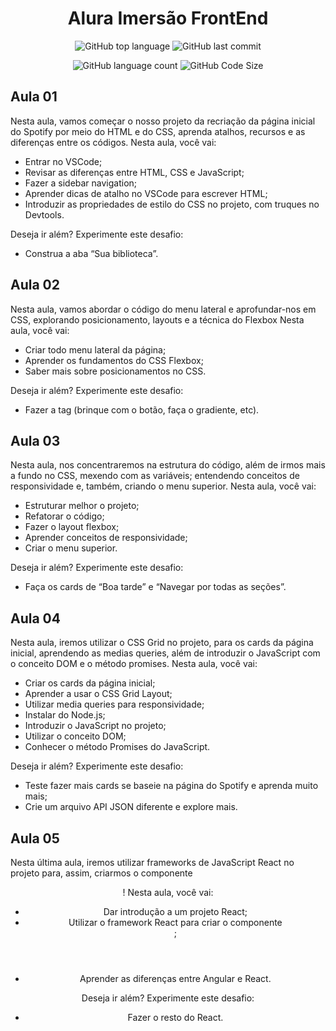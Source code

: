 <div align="center">
  
# Alura Imersão FrontEnd

  ![GitHub top language](https://img.shields.io/github/languages/top/mateusloubach/alura-imersao-frontend?style=flat-square&logoColor=f5f5f5&color=%23e4e3e3)
  ![GitHub last commit](https://img.shields.io/github/last-commit/mateusloubach/alura-imersao-frontend/main?style=flat-square)
  
  ![GitHub language count](https://img.shields.io/github/languages/count/mateusloubach/alura-imersao-frontend?style=flat-square&color=%23e4e3e3)
  ![GitHub Code Size](https://img.shields.io/github/languages/code-size/mateusloubach/alura-imersao-frontend?style=flat-square&color=%23e4e3e3)

</div>

## Aula 01

Nesta aula, vamos começar o nosso projeto da recriação da página inicial do Spotify por meio do HTML e do CSS, aprenda atalhos, recursos e as diferenças entre os códigos.
Nesta aula, você vai:

 - Entrar no VSCode;
 - Revisar as diferenças entre HTML, CSS e JavaScript;
 - Fazer a sidebar navigation;
 - Aprender dicas de atalho no VSCode para escrever HTML;
 - Introduzir as propriedades de estilo do CSS no projeto, com truques no Devtools.


Deseja ir além? Experimente este desafio:

 - Construa a aba “Sua biblioteca”.

## Aula 02

Nesta aula, vamos abordar o código do menu lateral e aprofundar-nos em CSS, explorando posicionamento, layouts e a técnica do Flexbox
Nesta aula, você vai:

 - Criar todo menu lateral da página;
 - Aprender os fundamentos do CSS Flexbox;
 - Saber mais sobre posicionamentos no CSS.

Deseja ir além? Experimente este desafio:

 - Fazer a tag (brinque com o botão, faça o gradiente, etc). 

 ## Aula 03

Nesta aula, nos concentraremos na estrutura do código, além de irmos mais a fundo no CSS, mexendo com as variáveis; entendendo conceitos de responsividade e, também, criando o menu superior.
Nesta aula, você vai:

 - Estruturar melhor o projeto;
 - Refatorar o código;
 - Fazer o layout flexbox;
 - Aprender conceitos de responsividade;
 - Criar o menu superior.

 
Deseja ir além? Experimente este desafio:

 - Faça os cards de “Boa tarde” e “Navegar por todas as seções”. 

 ## Aula 04

Nesta aula, iremos utilizar o CSS Grid no projeto, para os cards da página inicial, aprendendo as medias queries, além de introduzir o JavaScript com o conceito DOM e o método promises.
Nesta aula, você vai:

 - Criar os cards da página inicial;
 - Aprender a usar o CSS Grid Layout;
 - Utilizar media queries para responsividade;
 - Instalar do Node.js;
 - Introduzir o JavaScript no projeto;
 - Utilizar o conceito DOM;
 - Conhecer o método Promises do JavaScript.

 
Deseja ir além? Experimente este desafio:

 - Teste fazer mais cards se baseie na página do Spotify e aprenda muito mais;
 - Crie um arquivo API JSON diferente e explore mais. 

## Aula 05

Nesta última aula, iremos utilizar frameworks de JavaScript React no projeto para, assim, criarmos o componente <Header>!
Nesta aula, você vai:

 - Dar introdução a um projeto React;
 - Utilizar o framework React para criar o componente <Header>;
 - Aprender as diferenças entre Angular e React.


Deseja ir além? Experimente este desafio:

 - Fazer o resto do React. 
